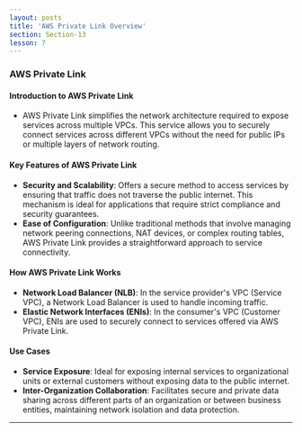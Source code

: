 ```yaml
---
layout: posts
title: 'AWS Private Link Overview'
section: Section-13
lesson: 7
---
```


### AWS Private Link

#### Introduction to AWS Private Link

- AWS Private Link simplifies the network architecture required to expose services across multiple VPCs. This service allows you to securely connect services across different VPCs without the need for public IPs or multiple layers of network routing.

<!-- pagebreak -->

#### Key Features of AWS Private Link

- **Security and Scalability**: Offers a secure method to access services by ensuring that traffic does not traverse the public internet. This mechanism is ideal for applications that require strict compliance and security guarantees.
- **Ease of Configuration**: Unlike traditional methods that involve managing network peering connections, NAT devices, or complex routing tables, AWS Private Link provides a straightforward approach to service connectivity.

<!-- pagebreak -->

#### How AWS Private Link Works

- **Network Load Balancer (NLB)**: In the service provider's VPC (Service VPC), a Network Load Balancer is used to handle incoming traffic.
- **Elastic Network Interfaces (ENIs)**: In the consumer's VPC (Customer VPC), ENIs are used to securely connect to services offered via AWS Private Link.

<!-- pagebreak -->

#### Use Cases

- **Service Exposure**: Ideal for exposing internal services to organizational units or external customers without exposing data to the public internet.
- **Inter-Organization Collaboration**: Facilitates secure and private data sharing across different parts of an organization or between business entities, maintaining network isolation and data protection.

---
